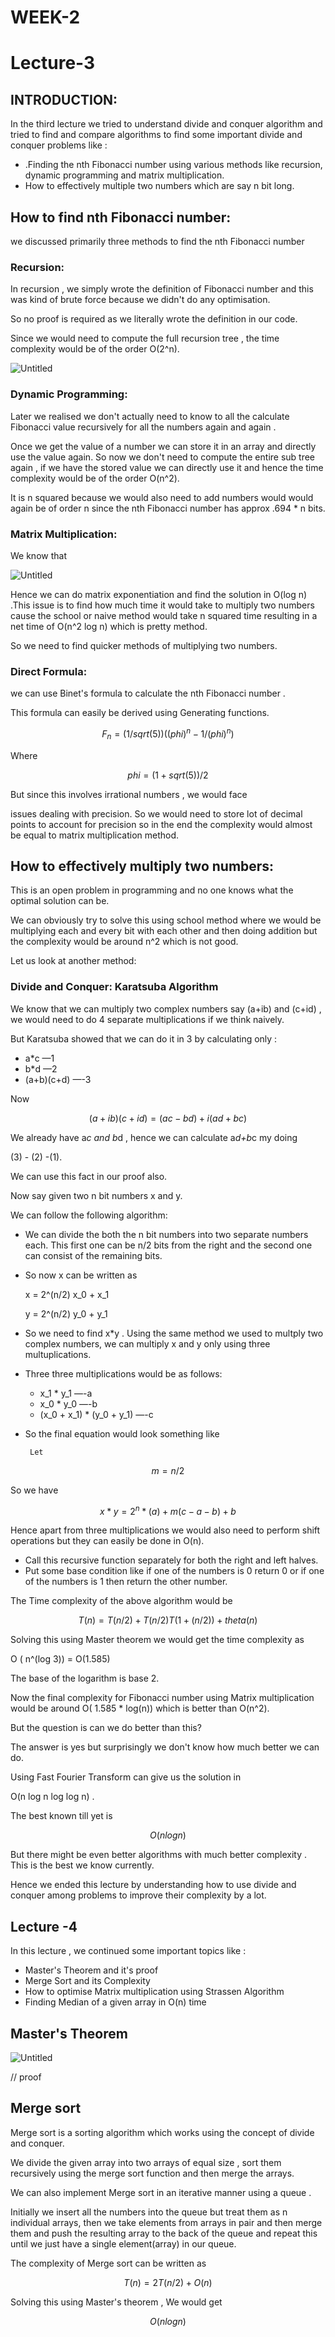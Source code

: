 # WEEK-2

# Lecture-3

## INTRODUCTION:

In the third lecture we tried to understand divide and conquer algorithm and tried to find  and compare algorithms  to find some important divide and conquer problems like :

- .Finding the nth Fibonacci number using various methods like recursion, dynamic programming  and matrix multiplication.
- How to effectively multiple two numbers which are say n bit long.

## How to find nth Fibonacci number:

 we discussed primarily three methods to find the nth Fibonacci number

### Recursion:

In recursion , we simply wrote the definition of Fibonacci number and this was kind of brute force because we didn't do any optimisation.

So no proof is required as we literally wrote the definition in our code.

Since we would need to compute the full recursion tree , the time complexity would be of the order O(2^n).

![Untitled](WEEK-2%20ae54eb81ddf7468b920edae3c43dca96/Untitled.png)

### Dynamic Programming:

Later we realised we don't actually need to know to all the calculate Fibonacci value recursively for all the numbers again and again .

Once we get the value of a number we can store it in an array and directly use the value again. So now we don't need to compute the entire sub tree again , if we have the stored value we can directly use it and hence the time complexity would be of the order O(n^2). 

It is n squared because we would also need to add numbers would would again be of order n since  the nth Fibonacci number has approx .694 * n bits.

### Matrix Multiplication:

We know that

![Untitled](WEEK-2%20ae54eb81ddf7468b920edae3c43dca96/Untitled%201.png)

Hence we can do matrix exponentiation and find the solution in O(log n) .This issue is to find how much time it would take to  multiply two numbers cause the school or naive method would take n squared time resulting in a net time of O(n^2 log n) which is pretty method.

So we need to find quicker methods of multiplying two numbers. 

### Direct Formula:

we  can use Binet's formula to calculate the nth Fibonacci number .

This formula can easily be derived using Generating functions.

$$F_n =(1/sqrt(5))( (phi)^n - 1/(phi)^n)$$

Where 

$$phi=(1+sqrt(5))/2$$

But since this involves irrational numbers , we would face 

issues dealing with precision. So we would need to store lot of decimal points to account for precision so in the end the complexity would almost be equal to matrix multiplication method.

## How to effectively multiply two numbers:

This is an open problem in programming and no one knows what the optimal solution can be.

We can obviously try to solve this using school method where we would  be multiplying each and every bit with each other and then doing addition but the complexity would be around n^2 which is not good.

Let us look at another method:

### Divide and Conquer: Karatsuba Algorithm

We know that we can multiply two complex numbers say (a+ib) and (c+id) , we would need to do 4 separate multiplications if we think naively.

But Karatsuba showed that we can do it in 3 by calculating only :

- a*c —1
- b*d  —2
- (a+b)(c+d)   —-3

Now  

$$(a+ib)(c+id)=(ac-bd)+i(ad+bc)$$

We already have a*c and b*d , hence we can calculate a*d+b*c my doing 

(3) - (2) -(1).

We can use this fact in our proof also.

Now say given two n bit numbers x and y.

We can follow the following algorithm:

- We can divide the both the n bit numbers into two  separate numbers each. This first one can be n/2 bits from the right and the second one can consist of the remaining bits.
- So now  x can be written as

    x = 2^(n/2) x_0 + x_1

    y = 2^(n/2) y_0 + y_1

- So we need to find x*y . Using the same method we used to multply two complex numbers, we can multiply x and y only using three multuplications.
- Three three multiplications would be as follows:
    - x_1 * y_1 —-a
    - x_0 * y_0 —-b
    - (x_0 + x_1) * (y_0 + y_1) —-c
- So the final equation would look something like

       Let

$$m=n/2$$

So we have 

$$ x * y=2^n*(a)  + m(c-a-b) + b$$

Hence apart from three multiplications we would also need to perform shift operations but they can easily be done in O(n).

- Call this recursive function separately for both the right and left halves.
- Put some base condition like if one of the numbers is 0 return 0 or if one of the numbers is 1 then return the other number.

 The Time complexity of the above algorithm would be 

$$T(n)=T(n/2) + T(n/2) T(1+(n/2)) + theta(n)$$

Solving this using Master theorem we would get the time complexity as 

O ( n^(log 3)) = O(1.585)    

The base of the logarithm is base 2.

Now the final complexity for Fibonacci number using Matrix multiplication would be around O( 1.585 * log(n)) which is better than O(n^2).

But the question is can we do better than this?

The answer is yes but surprisingly we don't know how much better we can do.

Using Fast Fourier Transform can give us the solution in 

O(n log n log log n) .

The best known till yet is 

$$O(nlogn)$$

But there might be even better algorithms with much better complexity . This is the best we know currently.

Hence we ended this lecture by understanding how to use divide and conquer among problems to improve their complexity by a lot.

## Lecture -4

In this lecture , we continued some important topics like :

- Master's Theorem and it's proof
- Merge Sort and its Complexity
- How to optimise Matrix multiplication using Strassen Algorithm
- Finding Median of a given array in O(n) time

## Master's Theorem

![Untitled](WEEK-2%20ae54eb81ddf7468b920edae3c43dca96/Untitled%202.png)

// proof

## Merge sort

Merge sort is a sorting algorithm which works using the concept of divide and conquer.

We divide the given array into two  arrays of equal size , sort them recursively using the merge sort function and then merge the arrays.

We can also implement Merge sort in an iterative manner using a queue .

Initially we insert all the numbers into the queue but treat them as n individual arrays, then we take elements from arrays in pair and then merge them and push the resulting array to the back of the queue and repeat this until we just have a single element(array) in our queue.

The complexity of Merge sort can be written as 

$$T(n) =2T(n/2) + O(n)$$

Solving this using Master's theorem , We would get

$$O(nlogn)$$

##
